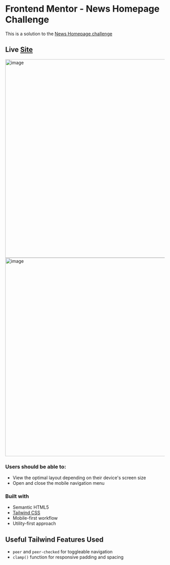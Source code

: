 # Frontend Mentor - News Homepage Challenge

This is a solution to the [News Homepage challenge](https://www.frontendmentor.io/challenges/news-homepage-H6SWTa1MFl)

## Live [Site](https://rdz-news-homepage.netlify.app/)

<img width="625" alt="image" src="https://github.com/user-attachments/assets/37ccf97b-34d4-4add-ba81-cef4bf388cd2" />
<img width="625" alt="image" src="https://github.com/user-attachments/assets/501f52bb-0f9d-4356-89d5-b9a727ae750f" />

### Users should be able to:

- View the optimal layout depending on their device's screen size
- Open and close the mobile navigation menu

### Built with

- Semantic HTML5
- [Tailwind CSS](https://tailwindcss.com/)
- Mobile-first workflow
- Utility-first approach


## Useful Tailwind Features Used

- `peer` and `peer-checked` for toggleable navigation
- `clamp()` function for responsive padding and spacing

